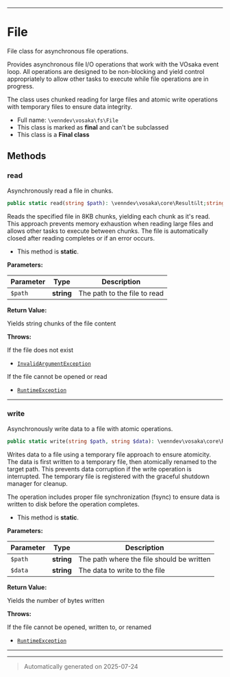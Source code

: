 ***

# File

File class for asynchronous file operations.

Provides asynchronous file I/O operations that work with the VOsaka event loop.
All operations are designed to be non-blocking and yield control appropriately
to allow other tasks to execute while file operations are in progress.

The class uses chunked reading for large files and atomic write operations
with temporary files to ensure data integrity.

* Full name: `\venndev\vosaka\fs\File`
* This class is marked as **final** and can't be subclassed
* This class is a **Final class**




## Methods


### read

Asynchronously read a file in chunks.

```php
public static read(string $path): \venndev\vosaka\core\Result&lt;string&gt;
```

Reads the specified file in 8KB chunks, yielding each chunk as it's read.
This approach prevents memory exhaustion when reading large files and
allows other tasks to execute between chunks. The file is automatically
closed after reading completes or if an error occurs.

* This method is **static**.




**Parameters:**

| Parameter | Type | Description |
|-----------|------|-------------|
| `$path` | **string** | The path to the file to read |


**Return Value:**

Yields string chunks of the file content



**Throws:**
<p>If the file does not exist</p>

- [`InvalidArgumentException`](../../../InvalidArgumentException.md)
<p>If the file cannot be opened or read</p>

- [`RuntimeException`](../../../RuntimeException.md)



***

### write

Asynchronously write data to a file with atomic operations.

```php
public static write(string $path, string $data): \venndev\vosaka\core\Result&lt;int&gt;
```

Writes data to a file using a temporary file approach to ensure atomicity.
The data is first written to a temporary file, then atomically renamed to
the target path. This prevents data corruption if the write operation is
interrupted. The temporary file is registered with the graceful shutdown
manager for cleanup.

The operation includes proper file synchronization (fsync) to ensure data
is written to disk before the operation completes.

* This method is **static**.




**Parameters:**

| Parameter | Type | Description |
|-----------|------|-------------|
| `$path` | **string** | The path where the file should be written |
| `$data` | **string** | The data to write to the file |


**Return Value:**

Yields the number of bytes written



**Throws:**
<p>If the file cannot be opened, written to, or renamed</p>

- [`RuntimeException`](../../../RuntimeException.md)



***


***
> Automatically generated on 2025-07-24
